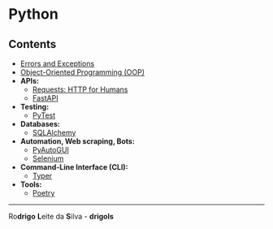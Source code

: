 # Python

## Contents

 - [Errors and Exceptions](modules/errors-and-exceptions)
 - [Object-Oriented Programming (OOP)](modules/oop)
 - **APIs:**
   - [Requests: HTTP for Humans](modules/requests)
   - [FastAPI](modules/fastapi)
 - **Testing:**
   - [PyTest](modules/pytest)
 - **Databases:**
   - [SQLAlchemy](modules/sqlalchemy)
 - **Automation, Web scraping, Bots:**
   - [PyAutoGUI](modules/pyautogui)
   - [Selenium](modules/selenium)
 - **Command-Line Interface (CLI):**
   - [Typer](modules/typer)
 - **Tools:**
   - [Poetry](modules/poetry)

---

Ro**drigo** **L**eite da **S**ilva - **drigols**
